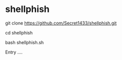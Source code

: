 

# shellphish
git clone https://github.com/Secret1433/shellphish.git


cd shellphish


bash shellphish.sh


Entry ....

